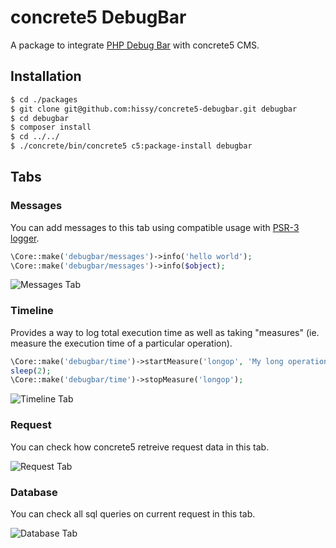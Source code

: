 # concrete5 DebugBar

A package to integrate [PHP Debug Bar](http://phpdebugbar.com/) with concrete5 CMS.

## Installation

```bash
$ cd ./packages
$ git clone git@github.com:hissy/concrete5-debugbar.git debugbar
$ cd debugbar
$ composer install
$ cd ../../
$ ./concrete/bin/concrete5 c5:package-install debugbar
```

## Tabs

### Messages

You can add messages to this tab using compatible usage with [PSR-3 logger](https://github.com/php-fig/fig-standards/blob/master/accepted/PSR-3-logger-interface.md).

```php
\Core::make('debugbar/messages')->info('hello world');
\Core::make('debugbar/messages')->info($object);
```

![Messages Tab](https://raw.githubusercontent.com/hissy/concrete5-debugbar/master/screenshots/messages.png)

### Timeline

Provides a way to log total execution time as well as taking "measures" (ie. measure the execution time of a particular operation).

```php
\Core::make('debugbar/time')->startMeasure('longop', 'My long operation');
sleep(2);
\Core::make('debugbar/time')->stopMeasure('longop');
```

![Timeline Tab](https://raw.githubusercontent.com/hissy/concrete5-debugbar/master/screenshots/time.png)

### Request

You can check how concrete5 retreive request data in this tab.

![Request Tab](https://raw.githubusercontent.com/hissy/concrete5-debugbar/master/screenshots/request.png)

### Database

You can check all sql queries on current request in this tab.

![Database Tab](https://raw.githubusercontent.com/hissy/concrete5-debugbar/master/screenshots/database.png)
